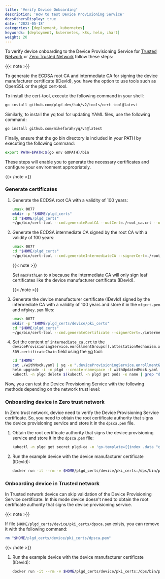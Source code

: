 ```yaml
---
title: 'Verify Device Onboarding'
description: 'How to test Device Provisioning Service'
docsOthersDisplay: true
date: '2023-05-18'
categories: [deployment, kubernetes]
keywords: [deployment, kubernetes, k8s, helm, chart]
weight: 20
---
```


To verify device onboarding to the Device Provisioning Service for [Trusted Network](#onboarding-device-in-trusted-network) or [Zero Trusted Network](#onboarding-device-in-zero-trust-network) follow these steps:

{{< note >}}

To generate the ECDSA root CA and intermediate CA for signing the device manufacturer certificate (IDevId), you have the option to use tools such as OpenSSL or the plgd cert-tool.

To install the cert-tool, execute the following command in your shell:

```sh
go install github.com/plgd-dev/hub/v2/tools/cert-tool@latest
```

Similarly, to install the yq tool for updating YAML files, use the following command:

```sh
go install github.com/mikefarah/yq/v4@latest
```

Finally, ensure that the go bin directory is included in your PATH by executing the following command:

```sh
export PATH=$PATH:$(go env GOPATH)/bin
```

These steps will enable you to generate the necessary certificates and configure your environment appropriately.

{{< /note >}}

### Generate certificates

1. Generate the ECDSA root CA with a validity of 100 years:

   ```sh
   umask 0077
   mkdir -p "$HOME/plgd_certs"
   cd "$HOME/plgd_certs"
   ~/go/bin/cert-tool --cmd.generateRootCA --outCert=./root_ca.crt --outKey=./root_ca.key --cert.subject.cn=RootCA --cert.validFrom=2023-01-01T12:00:00Z --cert.validFor=876000h
   ```

2. Generate the ECDSA intermediate CA signed by the root CA with a validity of 100 years:

   ```sh
   umask 0077
   cd "$HOME/plgd_certs"
   ~/go/bin/cert-tool --cmd.generateIntermediateCA --signerCert=./root_ca.crt --signerKey=./root_ca.key --outCert=./intermediate_ca.crt --outKey=./intermediate_ca.key --cert.basicConstraints.maxPathLen=0 --cert.subject.cn="IntermediateCA" --cert.validFrom=2023-01-01T12:00:00Z --cert.validFor=876000h
   ```

   {{< note >}}

   Set `maxPathLen` to `0` because the intermediate CA will only sign leaf certificates like the device manufacturer certificate (IDevId).

   {{< /note >}}

3. Generate the device manufacturer certificate (IDevId) signed by the intermediate CA with a validity of 100 years and store it in the `mfgcrt.pem` and `mfgkey.pem` files:

   ```sh
   umask 0077
   mkdir -p "$HOME/plgd_certs/device/pki_certs"
   cd "$HOME/plgd_certs"
   ~/go/bin/cert-tool --cmd.generateCertificate --signerCert=./intermediate_ca.crt --signerKey=./intermediate_ca.key --outCert=./device/pki_certs/mfgcrt.pem --outKey=./device/pki_certs/mfgkey.pem --cert.subject.cn="IDevId Device01"
   ```

4. Set the content of `intermediate_ca.crt` to the `deviceProvisioningService.enrollmentGroups[].attestationMechanism.x509.certificateChain` field using the [yq](https://github.com/mikefarah/yq) tool:

   ```sh
   cd "$HOME"
   cat ./withMock.yaml | yq -e ".deviceProvisioningService.enrollmentGroups[0].attestationMechanism.x509.certificateChain=\"$(cat ./plgd_certs/intermediate_ca.crt)\"" > ./withUpdatedMock.yaml
   helm upgrade -i -n plgd --create-namespace -f withUpdatedMock.yaml dps plgd/plgd-dps
   kubectl -n plgd delete $(kubectl -n plgd get pods -o name | grep "dps-plgd")
   ```

Now, you can test the Device Provisioning Service with the following methods depending on the network trust level:

### Onboarding device in Zero trust network

In Zero trust network, device need to verify the Device Provisioning Service certificate. So, you need to obtain the root certificate authority that signs the device provisioning service and store it in the `dpsca.pem` file.

1. Obtain the root certificate authority that signs the device provisioning service and store it in the `dpsca.pem` file:

   ```sh
   kubectl -n plgd get secret plgd-ca -o 'go-template={{index .data "ca.crt"}}' | base64 -d > "$HOME/plgd_certs/device/pki_certs/dpsca.pem"
   ```

2. Run the example device with the device manufacturer certificate (IDevId):

   ```sh
   docker run -it --rm -v $HOME/plgd_certs/device/pki_certs:/dps/bin/pki_certs ghcr.io/plgd-dev/device-provisioning-client/dps-cloud-server-debug:latest test-device "coaps+tcp://example.com:15684"
   ```

### Onboarding device in Trusted network

In Trusted network device can skip validation of the Device Provisioning Service certificate. In this mode device doesn't need to obtain the root certificate authority that signs the device provisioning service.

{{< note >}}

   If file `$HOME/plgd_certs/device/pki_certs/dpsca.pem` exists, you can remove it with the following command:

   ```sh
   rm "$HOME/plgd_certs/device/pki_certs/dpsca.pem"
   ```

{{< /note >}}

1. Run the example device with the device manufacturer certificate (IDevId):

   ```sh
   docker run -it --rm -v $HOME/plgd_certs/device/pki_certs:/dps/bin/pki_certs ghcr.io/plgd-dev/device-provisioning-client/dps-cloud-server-debug:latest test-device "coaps+tcp://example.com:15684" --no-verify-ca
   ```
